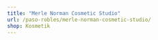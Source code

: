 ```yaml
---
title: "Merle Norman Cosmetic Studio"
url: /paso-robles/merle-norman-cosmetic-studio/
shop: Kosmetik
---
```

